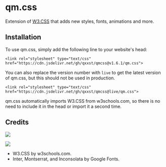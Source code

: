 # qm.css
Extension of [W3.CSS](https://www.w3schools.com/w3css/default.asp) that adds new styles, fonts, animations and more.
## Installation
To use qm.css, simply add the following line to your website's head:

`<link rel="stylesheet" type="text/css" href="https://cdn.jsdelivr.net/gh/qxxst/qmcss@v1.6.1/qm.css">`

You can also replace the version number with `live` to get the latest version of qm.css, but this should not be used in production.

`<link rel="stylesheet" type="text/css" href="https://cdn.jsdelivr.net/gh/qxxst/qmcss@live/qm.css">`

qm.css automatically imports W3.CSS from w3schools.com, so there is no need to include it in the head or import it a second time.
## Credits
<a href="https://github.com/qxxst/qmcss/graphs/contributors"><img src="https://contrib.rocks/image?repo=qxxst/qmcss"></a>

<a href="https://github.com/dse/w3css/graphs/contributors"><img src="https://contrib.rocks/image?repo=dse/w3css"></a>
- W3.CSS by w3schools.com.
- Inter, Montserrat, and Inconsolata by Google Fonts.
